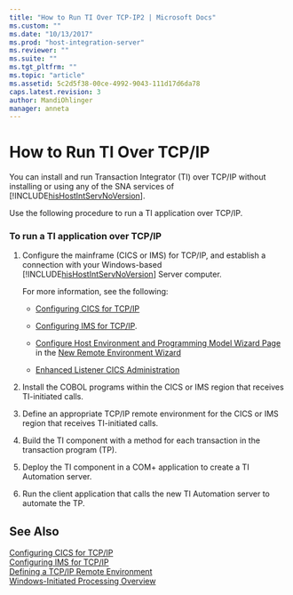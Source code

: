 ```yaml
---
title: "How to Run TI Over TCP-IP2 | Microsoft Docs"
ms.custom: ""
ms.date: "10/13/2017"
ms.prod: "host-integration-server"
ms.reviewer: ""
ms.suite: ""
ms.tgt_pltfrm: ""
ms.topic: "article"
ms.assetid: 5c2d5f38-00ce-4992-9043-111d17d6da78
caps.latest.revision: 3
author: MandiOhlinger
manager: anneta
---
```

# How to Run TI Over TCP/IP
You can install and run Transaction Integrator (TI) over TCP/IP without installing or using any of the SNA services of [!INCLUDE[hisHostIntServNoVersion](../core/includes/hishostintservnoversion-md.md)].  
  
 Use the following procedure to run a TI application over TCP/IP.  
  
### To run a TI application over TCP/IP  
  
1.  Configure the mainframe (CICS or IMS) for TCP/IP, and establish a connection with your Windows-based [!INCLUDE[hisHostIntServNoVersion](../core/includes/hishostintservnoversion-md.md)] Server computer.  
  
     For more information, see the following:  
  
    -   [Configuring CICS for TCP/IP](../core/configuring-cics-for-tcp-ip.md)  
  
    -   [Configuring IMS for TCP/IP](../core/configuring-ims-for-tcp-ip.md).  
  
    -   [Configure Host Environment and Programming Model Wizard Page](../core/configure-host-environment-and-programming-model-wizard-page.md) in the [New Remote Environment Wizard](../core/new-remote-environment-wizard.md)  
  
    -   [Enhanced Listener CICS Administration](../Topic/Enhanced%20Listener%20CICS%20Administration1.md)  
  
2.  Install the COBOL programs within the CICS or IMS region that receives TI-initiated calls.  
  
3.  Define an appropriate TCP/IP remote environment for the CICS or IMS region that receives TI-initiated calls.  
  
4.  Build the TI component with a method for each transaction in the transaction program (TP).  
  
5.  Deploy the TI component in a COM+ application to create a TI Automation server.  
  
6.  Run the client application that calls the new TI Automation server to automate the TP.  
  
## See Also  
 [Configuring CICS for TCP/IP](../core/configuring-cics-for-tcp-ip.md)   
 [Configuring IMS for TCP/IP](../core/configuring-ims-for-tcp-ip.md)   
 [Defining a TCP/IP Remote Environment](../core/defining-a-tcp-ip-remote-environment.md)   
 [Windows-Initiated Processing Overview](../core/windows-initiated-processing-overview.md)